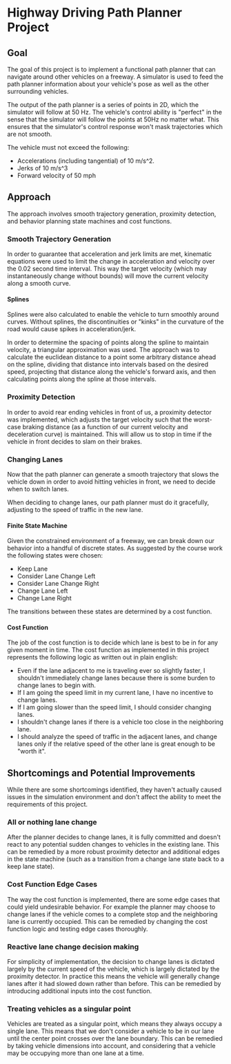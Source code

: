 # Highway Driving Path Planner Project

## Goal
The goal of this project is to implement a functional path planner that can navigate around other vehicles on a freeway. A simulator is used to feed the path planner information about your vehicle's pose as well as the other surrounding vehicles.

The output of the path planner is a series of points in 2D, which the simulator will follow at 50 Hz. The vehicle's control ability is "perfect" in the sense that the simulator will follow the points at 50Hz no matter what. This ensures that the simulator's control response won't mask trajectories which are not smooth.

The vehicle must not exceed the following:
* Accelerations (including tangential) of 10 m/s^2.
* Jerks of 10 m/s^3
* Forward velocity of 50 mph

## Approach
The approach involves smooth trajectory generation, proximity detection, and behavior planning state machines and cost functions.

### Smooth Trajectory Generation
In order to guarantee that acceleration and jerk limits are met, kinematic equations were used to limit the change in acceleration and velocity over the 0.02 second time interval. This way the target velocity (which may instantaneously change without bounds) will move the current velocity along a smooth curve.

#### Splines
Splines were also calculated to enable the vehicle to turn smoothly around curves. Without splines, the discontinuities or "kinks" in the curvature of the road would cause spikes in acceleration/jerk.

In order to determine the spacing of points along the spline to maintain velocity, a triangular approximation was used. The approach was to calculate the euclidean distance to a point some arbitrary distance ahead on the spline, dividing that distance into intervals based on the desired speed, projecting that distance along the vehicle's forward axis, and then calculating points along the spline at those intervals.

### Proximity Detection
In order to avoid rear ending vehicles in front of us, a proximity detector was implemented, which adjusts the target velocity such that the worst-case braking distance (as a function of our current velocity and deceleration curve) is maintained. This will allow us to stop in time if the vehicle in front decides to slam on their brakes.

### Changing Lanes
Now that the path planner can generate a smooth trajectory that slows the vehicle down in order to avoid hitting vehicles in front, we need to decide when to switch lanes.

When deciding to change lanes, our path planner must do it gracefully, adjusting to the speed of traffic in the new lane.

#### Finite State Machine
Given the constrained environment of a freeway, we can break down our behavior into a handful of discrete states. As suggested by the course work the following states were chosen:
* Keep Lane
* Consider Lane Change Left
* Consider Lane Change Right
* Change Lane Left
* Change Lane Right

The transitions between these states are determined by a cost function.

#### Cost Function
The job of the cost function is to decide which lane is best to be in for any given moment in time. The cost function as implemented in this project represents the following logic as written out in plain english:

* Even if the lane adjacent to me is traveling ever so slightly faster, I shouldn't immediately change lanes because there is some burden to change lanes to begin with.
* If I am going the speed limit in my current lane, I have no incentive to change lanes.
* If I am going slower than the speed limit, I should consider changing lanes.
* I shouldn't change lanes if there is a vehicle too close in the neighboring lane.
* I should analyze the speed of traffic in the adjacent lanes, and change lanes only if the relative speed of the other lane is great enough to be "worth it".

## Shortcomings and Potential Improvements
While there are some shortcomings identified, they haven't actually caused issues in the simulation environment and don't affect the ability to meet the requirements of this project.

### All or nothing lane change
After the planner decides to change lanes, it is fully committed and doesn't react to any potential sudden changes to vehicles in the existing lane. This can be remedied by a more robust proximity detector and additional edges in the state machine (such as a transition from a change lane state back to a keep lane state).

### Cost Function Edge Cases
The way the cost function is implemented, there are some edge cases that could yield undesirable behavior. For example the planner may choose to change lanes if the vehicle comes to a complete stop and the neighboring lane is currently occupied. This can be remedied by changing the cost function logic and testing edge cases thoroughly.

### Reactive lane change decision making
For simplicity of implementation, the decision to change lanes is dictated largely by the current speed of the vehicle, which is largely dictated by the proximity detector. In practice this means the vehicle will generally change lanes after it had slowed down rather than before. This can be remedied by introducing additional inputs into the cost function.

### Treating vehicles as a singular point
Vehicles are treated as a singular point, which means they always occupy a single lane. This means that we don't consider a vehicle to be in our lane until the center point crosses over the lane boundary. This can be remedied by taking vehicle dimensions into account, and considering that a vehicle may be occupying more than one lane at a time.
